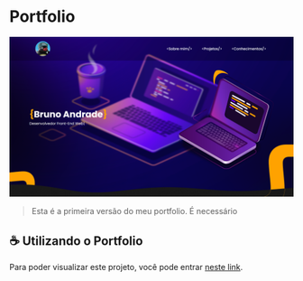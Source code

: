 # Portfolio

<img src="project preview.png" alt="nike product card">

> Esta é a primeira versão do meu portfolio. É necessário

## ☕ Utilizando o Portfolio

Para poder visualizar este projeto, você pode entrar [neste link](https://brunoandrade.netlify.app/pages/).
